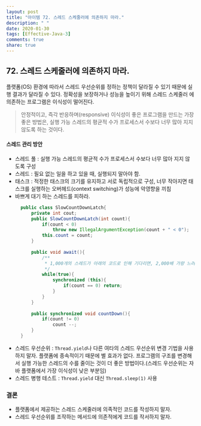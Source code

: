 ```yaml
---
layout: post
title: "아이템 72. 스레드 스케줄러에 의존하지 마라."
description: " "
date: 2020-01-30
tags: [Effective-Java-3]
comments: true
share: true
---
```


## 72. 스레드 스케줄러에 의존하지 마라.

플랫폼(OS) 환경에 따라서 스레드 우선순위를 정하는 정책이 달라질 수 있기 때문에 실행 결과가 달라질 수 있다.
정확성을 보장하거나 성능을 높이기 위해 스레드 스케줄러 에 의존하는 프로그램은 이식성이 떨어진다. 

> 안정적이고, 즉각 반응하며(responsive) 이식성이 좋은 프로그램을 만드는 가장 좋은 방법은,
> 실행 가능 스레드의 평균적 수가 프로세스서 수보다 너무 많아 지지 않도록 하는 것이다.


#### 스레드 관리 방안 
- 스레드 풀 : 실행 가능 스레드의 평균적 수가 프로세스서 수보다 너무 많아 지지 않도록 구성
- 스레드 : 필요 없는 일을 하고 있을 때, 실행되지 말아야 함.
- 태스크 : 적정한 태스크의 크기를 유지하고 서로 독립적으로 구성, 너무 작아지면 태스크를 실행하는 오버헤드(context switching)가 성능에 악영향을 끼침
- 바쁘게 대기 하는 스레드를 피하라.
  ```java
    public class SlowCountDownLatch{
        private int cout;
        public SlowCountDownLatch(int count){
            if(count < 0)
                throw new IllegalArgumentException(count + " < 0");
            this.count = count;
        }
        
        public void await(){
            /**
             * 1,000개의 스레드가 아래의 코드로 인해 기다리면, 2,000배 가량 느려짐
             */
            while(true){
                synchronized (this){
                    if(count == 0) return;
                }
            }
        }
        
        public synchronized void countDown(){
            if(count != 0)
                count --;
        }
    }
  ```
- 스레드 우선순위 : ```Thread.yield```나 다른 여타의 스레드 우선순위 변경 기법을 사용하지 말자. 플랫폼에 종속적이기 때문에 별 효과가 없다.
  프로그램의 구조를 변경해서 실행 가능한 스레드의 수를 줄이는 것이 더 좋은 방법이다.(스레드 우선순위는 자바 플랫폼에서 가장 이식성이 낮은 부분임)
- 스레드 병행 테스트 : ```Thread.yield``` 대신 ```Thread.sleep(1)``` 사용



### 결론
- 플랫폼에서 제공하는 스레드 스케줄러에 의족적인 코드를 작성하지 말자.
- 스레드 우선순위를 조작하는 메서드에 의존적에게 코드를 작서하지 말자.